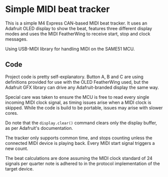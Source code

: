 # Simple MIDI beat tracker

This is a simple M4 Express CAN-based MIDI beat tracker. It uses an Adafruit OLED display to show the beat, features three different display modes and uses the MIDI FeatherWing to receive start, stop and clock messages.

Using USB-MIDI library for handling MIDI on the SAME51 MCU.

## Code

Project code is pretty self-explanatory. Button A, B and C are using definitions provided for use with the OLED FeatherWing used, but the Adafruit GFX library can drive any Adafruit-branded display the same way.

Special care was taken to ensure the MCU is free to read every single incoming MIDI clock signal, as timing issues arise when a MIDI clock is skipped. While the code is build to be portable, issues may arise with slower cores.

Do note that the `display.clear()` command clears only the display buffer, as per Adafruit's documentation.

The tracker only supports common time, and stops counting unless the connected MIDI device is playing back. Every MIDI start signal triggers a new count.

The beat calculations are done assuming the MIDI clock standard of 24 signals per quarter note is adhered to in the protocol implementation of the target device.
